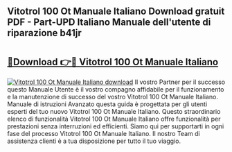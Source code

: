 ## Vitotrol 100 Ot Manuale Italiano Download gratuit PDF - Part-UPD Italiano Manuale dell'utente di riparazione b41jr

# <h2><a href="http://dfgfjk.blite.top/?on=Vitotrol+100+Ot+Manuale+Italiano">🔗Download 👉🔴 Vitotrol 100 Ot Manuale Italiano</a></h2>

[![Vitotrol 100 Ot Manuale Italiano download](https://i.imgur.com/lujVjoI.png)](http://dfgfjk.blite.top/?on=Vitotrol+100+Ot+Manuale+Italiano)
Il vostro Partner per il successo questo Manuale Utente è il vostro compagno affidabile per il funzionamento e la manutenzione di successo del vostro Vitotrol 100 Ot Manuale Italiano. Manuale di istruzioni Avanzato questa guida è progettata per gli utenti esperti del tuo nuovo Vitotrol 100 Ot Manuale Italiano. Questo straordinario elenco di funzionalità Vitotrol 100 Ot Manuale Italiano offre funzionalità per prestazioni senza interruzioni ed efficienti. Siamo qui per supportarti in ogni fase del processo Vitotrol 100 Ot Manuale Italiano. Il nostro Team di assistenza clienti è a tua disposizione per tutto il tuo viaggio.
